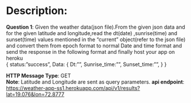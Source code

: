 # Description:

**Question 1**: Given the weather data(json file).From the given json data and for the given latitude and longitude,read the dt(date) ,sunrise(time) and sunset(time) values mentioned in the “current” object(refer to the json file) and convert them from epoch format to normal Date and time format and send the response in the following format and finally host your app on heroku 	
{
  status:”success”,
  Data: {
     Dt:””,
     Sunrise_time:””,
     Sunset_time:””,
  }
}

**HTTP Message Type**: GET\
**Note**: Latitude and Longitude are sent as query parameters.
**api endpoint**: https://weather-app-ss1.herokuapp.com/api/v1/results?lat=19.076&lon=72.8777
